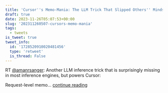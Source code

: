 ```yaml
---
title: 'Cursor''s Memo-Mania: The LLM Trick That Slipped Others'' Minds'
draft: true
date: 2023-11-26T05:07:53+00:00
slug: '202311260507-cursors-memo-mania'
tags:
  - tweets
is_tweet: true
tweet_info:
  id: '1728520910020481456'
  type: 'retweet'
  is_thread: False
---
```




RT [@amanrsanger](https://x.com/amanrsanger): Another LLM inference trick that is surprisingly missing in most inference engines, but powers Cursor:

Request-level memo… [continue reading](https://x.com/sytelus/status/1728520910020481456)
